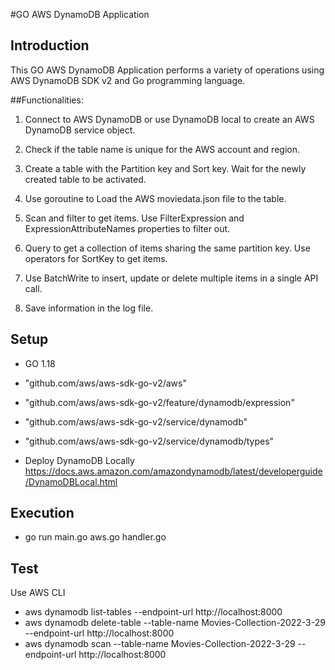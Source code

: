 #GO AWS DynamoDB Application

## Introduction
This GO AWS DynamoDB Application performs a variety of operations using AWS DynamoDB SDK v2 and Go programming language.

##Functionalities:
1. Connect to AWS DynamoDB or use DynamoDB local to create an AWS DynamoDB service object.

2. Check if the table name is unique for the AWS account and region.

3. Create a table with the Partition key and Sort key. 
   Wait for the newly created table to be activated.

4. Use goroutine to Load the AWS moviedata.json file to the table.

5. Scan and filter to get items.
   Use FilterExpression and ExpressionAttributeNames properties to filter out. 
   
6. Query to get a collection of items sharing the same partition key.
   Use operators for SortKey to get items.
   
7. Use BatchWrite to insert, update or delete multiple items in a single API call.

8. Save information in the log file.

## Setup
- GO 1.18
- "github.com/aws/aws-sdk-go-v2/aws"
- "github.com/aws/aws-sdk-go-v2/feature/dynamodb/expression"
- "github.com/aws/aws-sdk-go-v2/service/dynamodb"
- "github.com/aws/aws-sdk-go-v2/service/dynamodb/types"

- Deploy DynamoDB Locally  
  https://docs.aws.amazon.com/amazondynamodb/latest/developerguide/DynamoDBLocal.html

## Execution
- go run main.go aws.go handler.go

## Test
Use AWS CLI 
- aws dynamodb list-tables --endpoint-url http://localhost:8000
- aws dynamodb delete-table --table-name Movies-Collection-2022-3-29 --endpoint-url http://localhost:8000
- aws dynamodb scan --table-name Movies-Collection-2022-3-29 --endpoint-url http://localhost:8000
